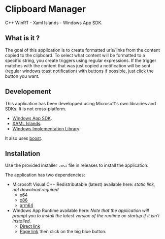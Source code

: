 # Clipboard Manager
C++ WinRT - Xaml Islands - Windows App SDK.

## What is it ?
The goal of this application is to create formatted urls/links from the content copied to the clipboard. To select what content will be formatted to a specific string, you create triggers using regular expressions. If the trigger matches with the content that was just copied a notification will be sent (regular windows toast notification) with buttons if possible, just click the button you want.

## Developement
This application has been developped using Microsoft's own librairies and SDKs. It is not cross-platform.
- [Windows App SDK](https://learn.microsoft.com/en-us/windows/apps/windows-app-sdk/).
- [XAML Islands](https://learn.microsoft.com/en-us/windows/apps/desktop/modernize/xaml-islands/xaml-islands).
- [Windows Implementation Library](https://github.com/microsoft/wil).

It also uses [boost](https://www.boost.org/).

## Installation
Use the provided installer `.msi` file in releases to install the application.

The application has two dependencies:
- Microsoft Visual C++ Redistributable (latest) available here: *static link, not download required*
  - [x64](https://aka.ms/vs/17/release/vc_redist.x64.exe)
  - [x86](https://aka.ms/vs/17/release/vc_redist.x86.exe)
  - [arm64](https://aka.ms/vs/17/release/vc_redist.arm64.exe)
- Windows App Runtime available here: *Note that the application will prompt you to install the latest version of the runtime on startup if it isn't installed.*
  - [Direct link](https://aka.ms/windowsappsdk/1.6/latest/windowsappruntimeinstall-x64.exe)
  - [Page link](https://learn.microsoft.com/en-us/cpp/windows/latest-supported-vc-redist?view=msvc-170) then click on the big blue button.
 
